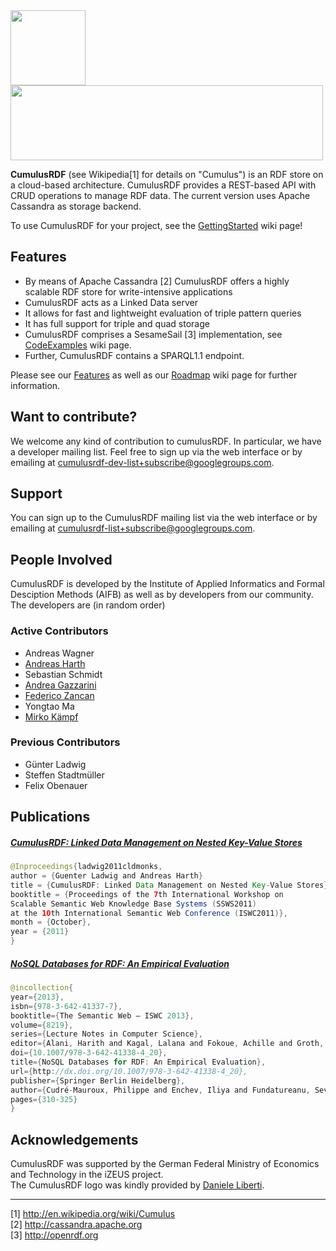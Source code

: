 <img src="https://cloud.githubusercontent.com/assets/7569632/9528013/c54e198e-4cf2-11e5-864a-eb1f92433ee4.png" width="120" height="120"/>
<img src="https://cloud.githubusercontent.com/assets/7569632/9528225/cbd9ae52-4cf3-11e5-9993-bf8c56dff5e1.png" width="500" height="120"/>    

**CumulusRDF** (see Wikipedia[1] for details on "Cumulus") is an RDF store on a cloud-based architecture. CumulusRDF provides a REST-based API with CRUD operations to manage RDF data. The current version uses Apache Cassandra as storage backend.    

To use CumulusRDF for your project, see the [GettingStarted](GettingStarted) wiki page!    

## Features
* By means of Apache Cassandra [2] CumulusRDF offers a highly scalable RDF store for write-intensive applications
* CumulusRDF acts as a Linked Data server
* It allows for fast and lightweight evaluation of triple pattern queries
* It has full support for triple and quad storage
* CumulusRDF comprises a SesameSail [3] implementation, see [CodeExamples](CodeExamples) wiki page.
* Further, CumulusRDF contains a SPARQL1.1 endpoint. 

Please see our [Features](Features) as well as our [Roadmap](Roadmap) wiki page for further information. 

## Want to contribute?
We welcome any kind of contribution to cumulusRDF. In particular, we have a developer mailing list. Feel free to sign up via the web interface or by emailing at cumulusrdf-dev-list+subscribe@googlegroups.com. 

## Support
You can sign up to the CumulusRDF mailing list via the web interface or by emailing at cumulusrdf-list+subscribe@googlegroups.com. 

## People Involved
CumulusRDF is developed by the Institute of Applied Informatics and Formal Desciption Methods (AIFB) as well as by developers from our community. The developers are (in random order)

### Active Contributors
* Andreas Wagner 
* <a href="https://github.com/aharth" target="_new">Andreas Harth</a>  
* Sebastian Schmidt  
* <a href="https://github.com/agazzarini" target="_new">Andrea Gazzarini</a>  
* <a href="https://github.com/fzancan" target="_new">Federico Zancan</a>  
* Yongtao Ma  
* <a href="https://github.com/kamir" target="_new">Mirko Kämpf</a>  

### Previous Contributors

* Günter Ladwig  
* Steffen Stadtmüller  
* Felix Obenauer  

## Publications 
##### <a href="http://iswc2011.semanticweb.org/fileadmin/iswc/Papers/Workshops/SSWS/Ladwig-et-all-SSWS2011.pdf" target="_new">CumulusRDF: Linked Data Management on Nested Key-Value Stores</a>      
```Java
@Inproceedings{ladwig2011cldmonks,
author = {Guenter Ladwig and Andreas Harth}
title = {CumulusRDF: Linked Data Management on Nested Key-Value Stores},
booktitle = {Proceedings of the 7th International Workshop on 
Scalable Semantic Web Knowledge Base Systems (SSWS2011)
at the 10th International Semantic Web Conference (ISWC2011)},
month = {October},
year = {2011}
}
```

##### <a href="http://ribs.csres.utexas.edu/nosqlrdf/nosqlrdf_iswc2013.pdf" target="_new">NoSQL Databases for RDF: An Empirical Evaluation</a>      
```Java
@incollection{
year={2013},
isbn={978-3-642-41337-7},
booktitle={The Semantic Web – ISWC 2013},
volume={8219},
series={Lecture Notes in Computer Science},
editor={Alani, Harith and Kagal, Lalana and Fokoue, Achille and Groth, Paul and Biemann, Chris and Parreira, JosianeXavier and Aroyo, Lora and Noy, Natasha and Welty, Chris and Janowicz, Krzysztof},
doi={10.1007/978-3-642-41338-4_20},
title={NoSQL Databases for RDF: An Empirical Evaluation},
url={http://dx.doi.org/10.1007/978-3-642-41338-4_20},
publisher={Springer Berlin Heidelberg},
author={Cudré-Mauroux, Philippe and Enchev, Iliya and Fundatureanu, Sever and Groth, Paul and Haque, Albert and Harth, Andreas and Keppmann, FelixLeif and Miranker, Daniel and Sequeda, JuanF. and Wylot, Marcin},
pages={310-325}
}
```
## Acknowledgements       
CumulusRDF was supported by the German Federal Ministry of Economics and Technology in the iZEUS project.    
The CumulusRDF logo was kindly provided by <a href="https://github.com/danieleliberti" target="_new">Daniele Liberti</a>.      

-------------------------
[1] http://en.wikipedia.org/wiki/Cumulus   
[2] http://cassandra.apache.org   
[3] http://openrdf.org
